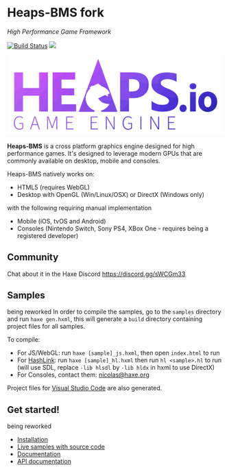 # Heaps-BMS fork
_High Performance Game Framework_

[![Build Status](https://travis-ci.org/HeapsIO/heaps.svg?branch=master)](https://travis-ci.org/HeapsIO/heaps)
[![](https://img.shields.io/discord/162395145352904705.svg?logo=discord)](https://discordapp.com/invite/sWCGm33)

[![Heaps.io logo](https://raw.githubusercontent.com/Sethbones/heaps-BMS/refs/heads/master/logo.png)](http://heaps.io)

**Heaps-BMS** is a cross platform graphics engine designed for high performance games. It's designed to leverage modern GPUs that are commonly available on desktop, mobile and consoles.

Heaps-BMS natively works on:
- HTML5 (requires WebGL)
- Desktop with OpenGL (Win/Linux/OSX) or DirectX (Windows only)

with the following requiring manual implementation
- Mobile (iOS, tvOS and Android)
- Consoles (Nintendo Switch, Sony PS4, XBox One - requires being a registered developer)


Community
---------

Chat about it in the Haxe Discord <https://discord.gg/sWCGm33>

Samples
-------

being reworked
In order to compile the samples, go to the `samples` directory and run `haxe gen.hxml`, this will generate a `build` directory containing project files for all samples.

To compile:
- For JS/WebGL: run `haxe [sample]_js.hxml`, then open `index.html` to run
- For [HashLink](https://hashlink.haxe.org): run `haxe [sample]_hl.hxml` then run `hl <sample>.hl` to run (will use SDL, replace `-lib hlsdl` by `-lib hldx` in hxml to use DirectX)
- For Consoles, contact them: nicolas@haxe.org

Project files for [Visual Studio Code](https://code.visualstudio.com/) are also generated.

Get started!
------------
being reworked
* [Installation](https://heaps.io/documentation/installation.html)
* [Live samples with source code](https://heaps.io/samples/)
* [Documentation](https://heaps.io/documentation/home.html)
* [API documentation](https://heaps.io/api/)
